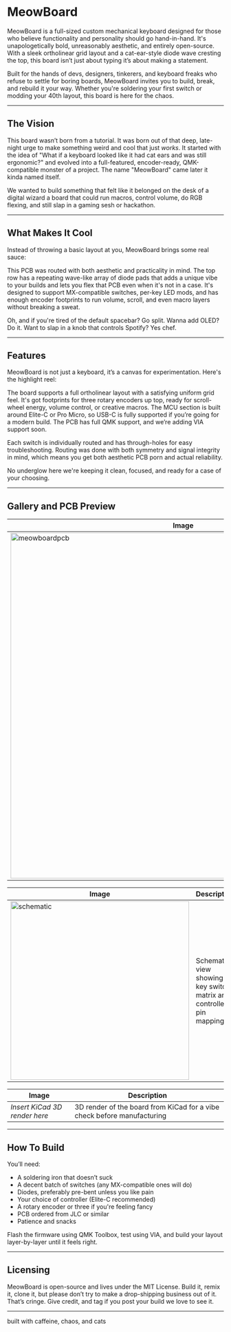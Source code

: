 # MeowBoard

MeowBoard is a full-sized custom mechanical keyboard designed for those who believe functionality and personality should go hand-in-hand. It's unapologetically bold, unreasonably aesthetic, and entirely open-source. With a sleek ortholinear grid layout and a cat-ear-style diode wave cresting the top, this board isn’t just about typing it’s about making a statement.

Built for the hands of devs, designers, tinkerers, and keyboard freaks who refuse to settle for boring boards, MeowBoard invites you to build, break, and rebuild it your way. Whether you're soldering your first switch or modding your 40th layout, this board is here for the chaos.

---

## The Vision

This board wasn’t born from a tutorial. It was born out of that deep, late-night urge to make something weird and cool that just *works*. It started with the idea of "What if a keyboard looked like it had cat ears and was still ergonomic?" and evolved into a full-featured, encoder-ready, QMK-compatible monster of a project. The name "MeowBoard" came later it kinda named itself.

We wanted to build something that felt like it belonged on the desk of a digital wizard  a board that could run macros, control volume, do RGB flexing, and still slap in a gaming sesh or hackathon.

---

## What Makes It Cool

Instead of throwing a basic layout at you, MeowBoard brings some real sauce:

This PCB was routed with both aesthetic and practicality in mind. The top row has a repeating wave-like array of diode pads that adds a unique vibe to your builds and lets you flex that PCB even when it's not in a case. It's designed to support MX-compatible switches, per-key LED mods, and has enough encoder footprints to run volume, scroll, and even macro layers without breaking a sweat.

Oh, and if you're tired of the default spacebar? Go split. Wanna add OLED? Do it. Want to slap in a knob that controls Spotify? Yes chef.

---

## Features

MeowBoard is not just a keyboard, it’s a canvas for experimentation. Here's the highlight reel:

The board supports a full ortholinear layout with a satisfying uniform grid feel. It's got footprints for three rotary encoders up top, ready for scroll-wheel energy, volume control, or creative macros. The MCU section is built around Elite-C or Pro Micro, so USB-C is fully supported if you’re going for a modern build. The PCB has full QMK support, and we’re adding VIA support soon.

Each switch is individually routed and has through-holes for easy troubleshooting. Routing was done with both symmetry and signal integrity in mind, which means you get both aesthetic PCB porn and actual reliability.

No underglow here   we're keeping it clean, focused, and ready for a case of your choosing.

---

## Gallery and PCB Preview

| Image | Description |
|-------|-------------|
| <img width="803" alt="meowboardpcb" src="https://github.com/user-attachments/assets/73dd79f8-0eee-4a8e-9af0-0c7ebd444028" /> | Top-view of the PCB layout showcasing the unique diode wave, matrix structure, and encoder spots |

| Image | Description |
|-------|-------------|
| <img width="415" alt="schematic" src="https://github.com/user-attachments/assets/9abca0f4-de7f-4c87-92ef-ef1d851db39f" />  | Schematic view showing key switch matrix and controller pin mapping |

| Image | Description |
|-------|-------------|
| _Insert KiCad 3D render here_ | 3D render of the board from KiCad   for a vibe check before manufacturing |

---

## How To Build

You’ll need:

- A soldering iron that doesn’t suck  
- A decent batch of switches (any MX-compatible ones will do)  
- Diodes, preferably pre-bent unless you like pain  
- Your choice of controller (Elite-C recommended)  
- A rotary encoder or three if you're feeling fancy  
- PCB ordered from JLC or similar  
- Patience and snacks

Flash the firmware using QMK Toolbox, test using VIA, and build your layout layer-by-layer until it feels right.

---

## Licensing

MeowBoard is open-source and lives under the MIT License. Build it, remix it, clone it, but please don’t try to make a drop-shipping business out of it. That’s cringe. Give credit, and tag if you post your build   we love to see it.

---

built with caffeine, chaos, and cats
